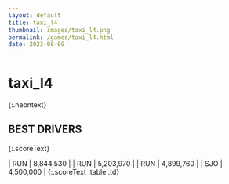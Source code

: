 ```yaml
---
layout: default
title: taxi_l4
thumbnail: images/taxi_l4.png
permalink: /games/taxi_l4.html
date: 2023-08-09
---
```


# taxi_l4 
{:.neontext}

## BEST DRIVERS
{:.scoreText}

| RUN | 8,844,530 | 
| RUN | 5,203,970 | 
| RUN | 4,899,760 | 
| SJO | 4,500,000 | 
{:.scoreText .table .td}
